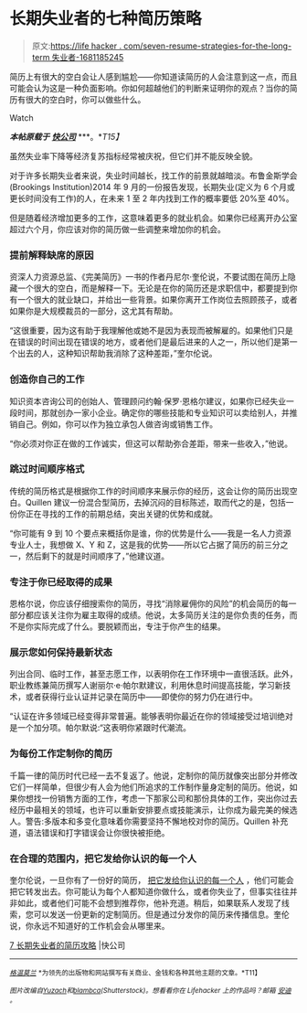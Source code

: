 # 长期失业者的七种简历策略

> 原文:[https://life hacker . com/seven-resume-strategies-for-the-long-term 失业者-1681185245](https://lifehacker.com/seven-resume-strategies-for-the-long-term-unemployed-1681185245)

简历上有很大的空白会让人感到尴尬——你知道读简历的人会注意到这一点，而且可能会认为这是一种负面影响。你如何超越他们的判断来证明你的观点？当你的简历有很大的空白时，你可以做些什么。

Watch

***本帖原载于*** [***快公司***](http://www.fastcompany.com/3040728/hit-the-ground-running/7-resume-strategies-for-the-long-term-unemployed) ***。**T15】*

虽然失业率下降等经济复苏指标经常被庆祝，但它们并不能反映全貌。

对于许多长期失业者来说，失业时间越长，找工作的前景就越暗淡。布鲁金斯学会(Brookings Institution)2014 年 9 月的一份报告发现，长期失业(定义为 6 个月或更长时间没有工作)的人，在未来 1 至 2 年内找到工作的概率要低 20%至 40%。

但是随着经济增加更多的工作，这意味着更多的就业机会。如果你已经离开办公室超过六个月，你应该对你的简历做一些调整来增加你的机会。

### 提前解释缺席的原因

资深人力资源总监、《完美简历》一书的作者丹尼尔·奎伦说，不要试图在简历上隐藏一个很大的空白，而是解释一下。无论是在你的简历还是求职信中，都要提到你有一个很大的就业缺口，并给出一些背景。如果你离开工作岗位去照顾孩子，或者如果你是大规模裁员的一部分，这尤其有帮助。

“这很重要，因为这有助于我理解他或她不是因为表现而被解雇的。如果他们只是在错误的时间出现在错误的地方，或者他们是最后进来的人之一，所以他们是第一个出去的人，这种知识帮助我消除了这种差距，”奎尔伦说。

### 创造你自己的工作

知识资本咨询公司的创始人、管理顾问约翰·保罗·恩格尔建议，如果你已经失业一段时间，那就创办一家小企业。确定你的哪些技能和专业知识可以卖给别人，并推销自己。例如，你可以作为独立承包人做咨询或销售工作。

“你必须对你正在做的工作诚实，但这可以帮助弥合差距，带来一些收入，”他说。

### 跳过时间顺序格式

传统的简历格式是根据你工作的时间顺序来展示你的经历，这会让你的简历出现空白。Quillen 建议一份混合型简历，去掉沉闷的目标陈述，取而代之的是，包括一份你正在寻找的工作的前期总结，突出关键的优势和成就。

“你可能有 9 到 10 个要点来概括你是谁，你的优势是什么——我是一名人力资源专业人士，我想做 X、Y 和 Z，这是我的优势——所以它占据了简历的前三分之一，然后剩下的就是时间顺序了，”他建议道。

### 专注于你已经取得的成果

恩格尔说，你应该仔细搜索你的简历，寻找“消除雇佣你的风险”的机会简历的每一部分都应该关注你为雇主取得的成绩。他说，太多简历关注的是你负责的任务，而不是你实际完成了什么。要脱颖而出，专注于你产生的结果。

### 展示您如何保持最新状态

列出合同、临时工作，甚至志愿工作，以表明你在工作环境中一直很活跃。此外，职业教练兼简历撰写人谢丽尔·e·帕尔默建议，利用休息时间提高技能，学习新技术，或者获得行业认证并记录在简历中——即使你的努力仍在进行中。

“认证在许多领域已经变得非常普遍。能够表明你最近在你的领域接受过培训绝对是一个加分项。帕尔默说:“这表明你紧跟时代潮流。

### 为每份工作定制你的简历

千篇一律的简历时代已经一去不复返了。他说，定制你的简历就像突出部分并修改它们一样简单，但很少有人会为他们所追求的工作制作量身定制的简历。他说，如果你想找一份销售方面的工作，考虑一下那家公司和那份具体的工作，突出你过去经历中最相关的领域，也许可以重新安排要点或技能演示，让你成为最完美的候选人。警告:多版本和多变化意味着你需要坚持不懈地校对你的简历。Quillen 补充道，语法错误和打字错误会让你很快被拒绝。

### 在合理的范围内，把它发给你认识的每一个人

奎尔伦说，一旦你有了一份好的简历， [把它发给你认识的每一个人](https://lifehacker.com/five-things-i-learned-about-self-promotion-without-bei-1622152174) ，他们可能会把它转发出去。你可能认为每个人都知道你做什么，或者你失业了，但事实往往并非如此，或者他们可能不会想到推荐你，他补充道。稍后，如果联系人发现了线索，您可以发送一份更新的定制简历。但是通过分发你的简历来传播信息。奎伦说，你永远不知道好的工作机会会从哪里来。

[7 长期失业者的简历攻略](http://www.fastcompany.com/3040728/hit-the-ground-running/7-resume-strategies-for-the-long-term-unemployed) |快公司

* * *

[<small>*格温莫兰*</small>](https://twitter.com/gwenmoran) <small>*为领先的出版物和网站撰写有关商业、金钱和各种其他主题的文章。*T11】</small>

<small>*图片改编自*</small>[<small>*Yuzach*</small>](http://www.shutterstock.com/pic.mhtml?id=127388006&src=csl_recent_image-2&ws=0)<small>*和*</small>[<small>*blambca*</small>](http://www.shutterstock.com/pic-196800758/stock-vector-the-cartoon-hand-of-a-drowning-person-holds-up-a-resume-as-a-last-resort.html?src=id&ws=0)<small>*(Shutterstock)。想看看你在 Lifehacker 上的作品吗？邮箱*</small> [<small>*安迪*</small>](mailto:andy@lifehacker.com) <small>*。*</small>